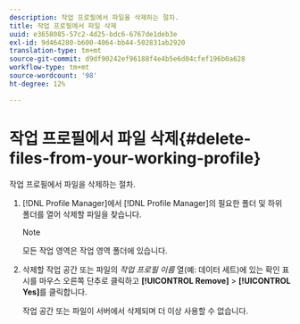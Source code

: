 ```yaml
---
description: 작업 프로필에서 파일을 삭제하는 절차.
title: 작업 프로필에서 파일 삭제
uuid: e3658085-57c2-4d25-bdc6-6767de1deb3e
exl-id: 9d464280-b600-4064-bb44-502831ab2920
translation-type: tm+mt
source-git-commit: d9df90242ef96188f4e4b5e6d04cfef196b0a628
workflow-type: tm+mt
source-wordcount: '98'
ht-degree: 12%

---
```


# 작업 프로필에서 파일 삭제{#delete-files-from-your-working-profile}

작업 프로필에서 파일을 삭제하는 절차.

1. [!DNL Profile Manager]에서 [!DNL Profile Manager]의 필요한 폴더 및 하위 폴더를 열어 삭제할 파일을 찾습니다.

   >[!NOTE]
   >
   >모든 작업 영역은 작업 영역 폴더에 있습니다.

1. 삭제할 작업 공간 또는 파일의 *작업 프로필 이름* 열(예: 데이터 세트)에 있는 확인 표시를 마우스 오른쪽 단추로 클릭하고 **[!UICONTROL Remove]** > **[!UICONTROL Yes]**&#x200B;를 클릭합니다.

   작업 공간 또는 파일이 서버에서 삭제되며 더 이상 사용할 수 없습니다.
